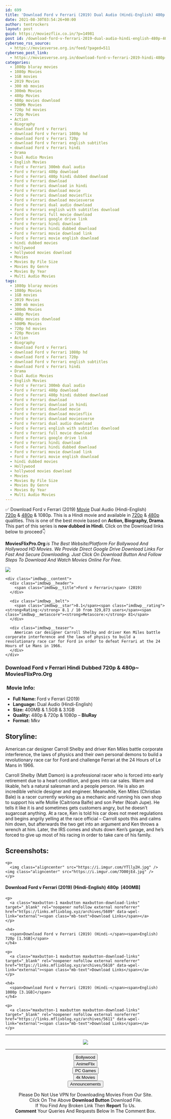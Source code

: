 ```yaml
---
id: 699
title: 'Download Ford v Ferrari (2019) Dual Audio (Hindi-English) 480p [400MB] || 720p [1.5GB] || 1080p [3.1GB]'
date: 2021-08-30T03:54:26+00:00
author: tentrockers
layout: post
guid: https://moviezflix.co.in/?p=14981
post id: /download-ford-v-ferrari-2019-dual-audio-hindi-english-480p-400mb-720p-1-5gb-1080p-3-1gb/
cyberseo_rss_source:
  - https://moviesverse.org.in/feed/?paged=511
cyberseo_post_link:
  - https://moviesverse.org.in/download-ford-v-ferrari-2019-hindi-480p-720p-1080p/
categories:
  - 1080p bluray movies
  - 1080p Movies
  - 1GB movies
  - 2019 Movies
  - 300 mb movies
  - 300mb Movies
  - 480p Movies
  - 480p movies download
  - 500Mb Movies
  - 720p hd movies
  - 720p Movies
  - Action
  - Biography
  - download Ford v Ferrari
  - download Ford v Ferrari 1080p hd
  - download Ford v Ferrari 720p
  - download Ford v Ferrari english subtitles
  - download Ford v Ferrari hindi
  - Drama
  - Dual Audio Movies
  - English Movies
  - Ford v Ferrari 300mb dual audio
  - Ford v Ferrari 480p download
  - Ford v Ferrari 480p hindi dubbed download
  - Ford v Ferrari download
  - Ford v Ferrari download in hindi
  - Ford v Ferrari download movie
  - Ford v Ferrari download moviesflix
  - Ford v Ferrari download moviesverse
  - Ford v Ferrari dual audio download
  - Ford v Ferrari english with subtitles download
  - Ford v Ferrari full movie download
  - Ford v Ferrari google drive link
  - Ford v Ferrari hindi download
  - Ford v Ferrari hindi dubbed download
  - Ford v Ferrari movie download link
  - Ford v Ferrari movie english download
  - hindi dubbed movies
  - Hollywood
  - hollywood movies download
  - Movies
  - Movies By File Size
  - Movies By Genre
  - Movies By Year
  - Multi Audio Movies
tags:
  - 1080p bluray movies
  - 1080p Movies
  - 1GB movies
  - 2019 Movies
  - 300 mb movies
  - 300mb Movies
  - 480p Movies
  - 480p movies download
  - 500Mb Movies
  - 720p hd movies
  - 720p Movies
  - Action
  - Biography
  - download Ford v Ferrari
  - download Ford v Ferrari 1080p hd
  - download Ford v Ferrari 720p
  - download Ford v Ferrari english subtitles
  - download Ford v Ferrari hindi
  - Drama
  - Dual Audio Movies
  - English Movies
  - Ford v Ferrari 300mb dual audio
  - Ford v Ferrari 480p download
  - Ford v Ferrari 480p hindi dubbed download
  - Ford v Ferrari download
  - Ford v Ferrari download in hindi
  - Ford v Ferrari download movie
  - Ford v Ferrari download moviesflix
  - Ford v Ferrari download moviesverse
  - Ford v Ferrari dual audio download
  - Ford v Ferrari english with subtitles download
  - Ford v Ferrari full movie download
  - Ford v Ferrari google drive link
  - Ford v Ferrari hindi download
  - Ford v Ferrari hindi dubbed download
  - Ford v Ferrari movie download link
  - Ford v Ferrari movie english download
  - hindi dubbed movies
  - Hollywood
  - hollywood movies download
  - Movies
  - Movies By File Size
  - Movies By Genre
  - Movies By Year
  - Multi Audio Movies
---
```

<div class="thecontent clearfix">
  <p>
    ✅ Download Ford v Ferrari (2019) <a href="https://moviesverse.org.in/category/movies/" data-wpel-link="internal">Movie</a> Dual Audio (Hindi-English) <a href="https://moviesverse.org.in/720p-movies/" data-wpel-link="internal">720p</a>&nbsp;&&nbsp;<a href="https://moviesverse.org.in/480p-movies/" data-wpel-link="internal">480p</a> & 1080p. This is a Hindi movie and available in <a href="https://moviesverse.org.in/720p-movies/" data-wpel-link="internal">720p</a>&nbsp;&&nbsp;<a href="https://moviesverse.org.in/480p-movies/" data-wpel-link="internal">480p</a> qualities. This is one of the best movie based on <strong>Action, Biography, Drama</strong>. This part of this series is <strong>now dubbed in <span>Hindi.&nbsp;</span></strong><span>Click on the Download links below to proceed👇</span>
  </p>
  
  <p>
    <strong><span>MoviesFlixPro.Org&nbsp;</span></strong><em>is The Best Website/Platform For Bollywood And Hollywood HD Movies. We Provide Direct Google Drive Download Links For Fast And Secure Downloading. Just Click On Download Button And Follow Steps To&nbsp;Download And Watch Movies Online For Free.</em>
  </p>
  
  <div class="imdbwp imdbwp--movie dark">
    <div class="imdbwp__thumb">
      <a class="imdbwp__link" target="_blank" title="Ford v Ferrari" href="https://www.imdb.com/title/tt1950186/" rel="nofollow external noopener noreferrer" data-wpel-link="external"><img class="imdbwp__img" src="https://m.media-amazon.com/images/M/MV5BM2UwMDVmMDItM2I2Yi00NGZmLTk4ZTUtY2JjNTQ3OGQ5ZjM2XkEyXkFqcGdeQXVyMTA1OTYzOTUx._V1_SX300.jpg" /></a>
    </div>
    
    <div class="imdbwp__content">
      <div class="imdbwp__header">
        <span class="imdbwp__title">Ford v Ferrari</span> (2019)
      </div>
      
      <div class="imdbwp__belt">
        <span class="imdbwp__star">8.1</span><span class="imdbwp__rating"><strong>Rating:</strong> 8.1 / 10 from 329,873 users</span><span class="imdbwp__metascore"><strong>Metascore:</strong> 81</span>
      </div>
      
      <div class="imdbwp__teaser">
        American car designer Carroll Shelby and driver Ken Miles battle corporate interference and the laws of physics to build a revolutionary race car for Ford in order to defeat Ferrari at the 24 Hours of Le Mans in 1966.
      </div>
    </div>
  </div>
  
  <h3>
    <span>Download Ford v Ferrari Hindi Dubbed 720p & 480p~ MoviesFlixPro.Org</span>
  </h3>
  
  <h3>
    <span>&nbsp;Movie Info:&nbsp;</span>
  </h3>
  
  <ul>
    <li>
      <strong>Full Name: </strong>Ford v Ferrari (2019)
    </li>
    <li>
      <strong>Language:</strong> Dual Audio (Hindi-English)
    </li>
    <li>
      <strong>Size:</strong> 400MB & 1.5GB & 3.1GB
    </li>
    <li>
      <strong>Quality:</strong> 480p & 720p & 1080p – <span><strong>BluRay</strong></span>
    </li>
    <li>
      <strong>Format:</strong>&nbsp;Mkv
    </li>
  </ul>
  
  <h2>
    <span>Storyline:</span>
  </h2>
  
  <p>
    American car designer Carroll Shelby and driver Ken Miles battle corporate interference, the laws of physics and their own personal demons to build a revolutionary race car for Ford and challenge Ferrari at the 24 Hours of Le Mans in 1966.
  </p>
  
  <div>
    Carroll Shelby (Matt Damon) is a professional racer who is forced into early retirement due to a heart condition, and goes into car sales. Warm and likable, he’s a natural salesman and a people person. He is also an incredible vehicle designer and engineer. Meanwhile, Ken Miles (Christian Bale) is a racer currently working as a mechanic and running his own shop to support his wife Mollie (Caitriona Balfe) and son Peter (Noah Jupe). He tells it like it is and sometimes gets customers angry, but he doesn’t sugarcoat anything. At a race, Ken is told his car does not meet regulations and begins angrily yelling at the race official – Carroll spots this and calms him down, but afterwards the two get into an argument and Ken throws a wrench at him. Later, the IRS comes and shuts down Ken’s garage, and he’s forced to give up most of his racing in order to take care of his family.
  </div>
  
  <div class="summary_text">
    <h2>
      <span>Screenshots:</span>
    </h2>
    
    <p>
      <img class="aligncenter" src="https://i.imgur.com/YTlly2H.jpg" /><img class="aligncenter" src="https://i.imgur.com/7O00jEd.jpg" />
    </p>
  </div>
  
  <div class="inline canwrap">
    <h4>
      <span>Download Ford v Ferrari (2019) (Hindi-English) </span><span>480p&nbsp; [400MB]</span>
    </h4>
    
    <p>
      <a class="maxbutton-1 maxbutton maxbutton-download-links" target="_blank" rel="noopener nofollow external noreferrer" href="https://links.mflixblog.xyz/archives/5609" data-wpel-link="external"><span class="mb-text">Download Links</span></a>
    </p>
    
    <h4>
      <span>Download Ford v Ferrari (2019) (Hindi-</span><span>English) 720p [1.5GB]</span>
    </h4>
    
    <p>
      <a class="maxbutton-1 maxbutton maxbutton-download-links" target="_blank" rel="noopener nofollow external noreferrer" href="https://links.mflixblog.xyz/archives/5610" data-wpel-link="external"><span class="mb-text">Download Links</span></a>
    </p>
    
    <h4>
      <span>Download Ford v Ferrari (2019) (Hindi-</span><span>English) 1080p [3.1GB]</span>
    </h4>
    
    <p>
      <a class="maxbutton-1 maxbutton maxbutton-download-links" target="_blank" rel="noopener nofollow external noreferrer" href="https://links.mflixblog.xyz/archives/5611" data-wpel-link="external"><span class="mb-text">Download Links</span></a>
    </p>
  </div>
</div>

<center>
  </p> 
  
  <hr />
  
  <p>
    <a href="http://gdrivepro.xyz/join.php" data-wpel-link="external" target="_blank" rel="nofollow external noopener noreferrer"><img src="https://i.imgur.com/FhMdWdW.png" /></a>
  </p>
  
  <hr />
  
  <p>
    <a href="https://dogemovies.xyz" target="_blank" data-wpel-link="external" rel="nofollow external noopener noreferrer"><button class="button button5">Bollywood</button></a><br /> <a href="https://animeflix.in" target="_blank" data-wpel-link="external" rel="nofollow external noopener noreferrer"><button class="button button5">AnimeFlix</button></a><br /> <a href="https://gamesflix.net/" target="_blank" data-wpel-link="external" rel="nofollow external noopener noreferrer"><button class="button button5">PC Games</button></a><br /> <a href="https://uhdmovies.in" target="_blank" data-wpel-link="external" rel="nofollow external noopener noreferrer"><button class="button button5">4k Movies</button></a><br /> <a href="https://moviesverse.org.in/announcements/" target="_blank" data-wpel-link="internal" rel="noopener"><button class="button button5">Announcements</button></a>
  </p>
  
  <div class="alert alert-danger">
    Please Do Not Use VPN for Downloading Movies From Our Site.
  </div>
  
  <div class="alert alert-success">
    Click On The Above <strong>Download Button</strong> Download File.
  </div>
  
  <div class="alert alert-warning">
    If You Find Any Broken Link Then <strong>Report</strong> To Us.
  </div>
  
  <div class="alert alert-info">
    <strong>Comment</strong> Your Queries And Requests Below In The Comment Box.
  </div>
  
  <p>
    </center>
  </p>